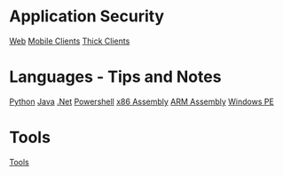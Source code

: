 <!-- TITLE: Tilver's Musings -->
<!-- SUBTITLE: A Way for Tilver to Organize his thoughts -->

# Application Security
[Web](/webapps)
[Mobile Clients](/mobile)
[Thick Clients](/thick-clients)

# Languages - Tips and Notes
[Python](/python)
[Java](/java)
[.Net](/dotnet)
[Powershell](/powershell)
[x86 Assembly](/x86-asm)
[ARM Assembly](/arm-asm)
[Windows PE](/windows-pe)


# Tools
[Tools](/tools)